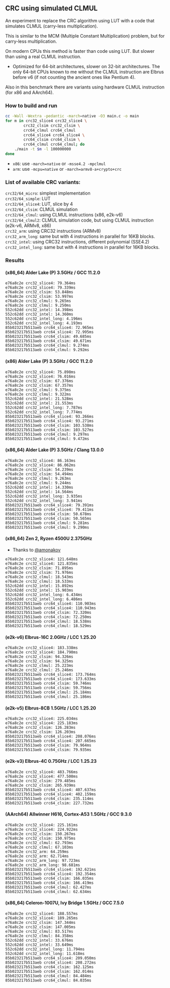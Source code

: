## CRC using simulated CLMUL

An experiment to replace the CRC algorithm using LUT with a code that simulates CLMUL (carry-less multiplication).

This is similar to the MCM (Multiple Constant Multiplication) problem, but for carry-less multiplication.

On modern CPUs this method is faster than code using LUT. But slower than using a real CLMUL instruction.

* Optimized for 64-bit architectures, slower on 32-bit architectures. The only 64-bit CPUs known to me without the CLMUL instruction are Elbrus before v6 (if not counting the ancient ones like Pentium 4).

Also in this benchmark there are variants using hardware CLMUL instruction (for x86 and AArch64).

### How to build and run

```bash
cc -Wall -Wextra -pedantic -march=native -O3 main.c -o main
for m in crc32_slice4 crc32_slice4 \
		crc32_clsim crc32_clsim \
		crc64_clmul crc64_clmul
		crc64_slice4 crc64_slice4 \
		crc64_clsim crc64_clsim \
		crc64_clmul crc64_clmul; do
	./main -t $m -l 100000000
done
```

* `x86`: use `-march=native` or `-msse4.2 -mpclmul`
* `arm`: use `-mcpu=native` or `-march=armv8-a+crypto+crc`

### List of available CRC variants:

`crc32/64_micro`: simplest implementation  
`crc32/64_simple`: LUT  
`crc32/64_slice4`: LUT, slice by 4  
`crc32/64_clsim`: CLMUL simulation  
`crc32/64_clmul`: using CLMUL instructions (x86, e2k-v6)  
`crc32/64_clmul2`: CLMUL simulation code, but using CLMUL instruction (e2k-v6, ARMv8, x86)  
`crc32_arm`: using CRC32 instructions (ARMv8)  
`crc32_arm_long`: same but with 4 instructions in parallel for 16KB blocks.  
`crc32_intel`: using CRC32 instructions, different polynomial (SSE4.2)  
`crc32_intel_long`: same but with 4 instructions in parallel for 16KB blocks.  

### Results

#### (x86_64) Alder Lake (P) 3.5GHz / GCC 11.2.0
```
e76a8c2e crc32_slice4: 79.364ms
e76a8c2e crc32_slice4: 79.339ms
e76a8c2e crc32_clsim: 53.848ms
e76a8c2e crc32_clsim: 53.997ms
e76a8c2e crc32_clmul: 9.265ms
e76a8c2e crc32_clmul: 9.250ms
552c62dd crc32_intel: 14.398ms
552c62dd crc32_intel: 14.360ms
552c62dd crc32_intel_long: 4.196ms
552c62dd crc32_intel_long: 4.193ms
85b023217b513aeb crc64_slice4: 72.965ms
85b023217b513aeb crc64_slice4: 72.995ms
85b023217b513aeb crc64_clsim: 49.685ms
85b023217b513aeb crc64_clsim: 49.671ms
85b023217b513aeb crc64_clmul: 9.274ms
85b023217b513aeb crc64_clmul: 9.292ms
```

#### (x86) Alder Lake (P) 3.5GHz / GCC 11.2.0
```
e76a8c2e crc32_slice4: 75.898ms
e76a8c2e crc32_slice4: 76.016ms
e76a8c2e crc32_clsim: 67.376ms
e76a8c2e crc32_clsim: 67.357ms
e76a8c2e crc32_clmul: 9.375ms
e76a8c2e crc32_clmul: 9.322ms
552c62dd crc32_intel: 21.528ms
552c62dd crc32_intel: 21.553ms
552c62dd crc32_intel_long: 7.787ms
552c62dd crc32_intel_long: 7.774ms
85b023217b513aeb crc64_slice4: 93.266ms
85b023217b513aeb crc64_slice4: 93.271ms
85b023217b513aeb crc64_clsim: 103.538ms
85b023217b513aeb crc64_clsim: 103.527ms
85b023217b513aeb crc64_clmul: 9.297ms
85b023217b513aeb crc64_clmul: 9.472ms
```

#### (x86_64) Alder Lake (P) 3.5GHz / Clang 13.0.0
```
e76a8c2e crc32_slice4: 86.163ms
e76a8c2e crc32_slice4: 86.062ms
e76a8c2e crc32_clsim: 54.239ms
e76a8c2e crc32_clsim: 54.494ms
e76a8c2e crc32_clmul: 9.263ms
e76a8c2e crc32_clmul: 9.244ms
552c62dd crc32_intel: 14.330ms
552c62dd crc32_intel: 14.564ms
552c62dd crc32_intel_long: 3.935ms
552c62dd crc32_intel_long: 3.941ms
85b023217b513aeb crc64_slice4: 79.391ms
85b023217b513aeb crc64_slice4: 79.411ms
85b023217b513aeb crc64_clsim: 50.678ms
85b023217b513aeb crc64_clsim: 50.565ms
85b023217b513aeb crc64_clmul: 9.281ms
85b023217b513aeb crc64_clmul: 9.290ms
```

#### (x86_64) Zen 2, Ryzen 4500U 2.375GHz

* Thanks to [@amonakov](https://github.com/amonakov)

```
e76a8c2e crc32_slice4: 121.648ms
e76a8c2e crc32_slice4: 121.835ms
e76a8c2e crc32_clsim: 71.895ms
e76a8c2e crc32_clsim: 71.976ms
e76a8c2e crc32_clmul: 18.543ms
e76a8c2e crc32_clmul: 18.533ms
552c62dd crc32_intel: 15.892ms
552c62dd crc32_intel: 15.903ms
552c62dd crc32_intel_long: 6.434ms
552c62dd crc32_intel_long: 6.486ms
85b023217b513aeb crc64_slice4: 110.903ms
85b023217b513aeb crc64_slice4: 110.943ms
85b023217b513aeb crc64_clsim: 72.320ms
85b023217b513aeb crc64_clsim: 72.250ms
85b023217b513aeb crc64_clmul: 18.538ms
85b023217b513aeb crc64_clmul: 18.529ms
```

#### (e2k-v6) Elbrus-16C 2.0GHz / LCC 1.25.20
```
e76a8c2e crc32_slice4: 183.338ms
e76a8c2e crc32_slice4: 184.790ms
e76a8c2e crc32_clsim: 94.326ms
e76a8c2e crc32_clsim: 94.325ms
e76a8c2e crc32_clmul: 25.223ms
e76a8c2e crc32_clmul: 25.246ms
85b023217b513aeb crc64_slice4: 173.764ms
85b023217b513aeb crc64_slice4: 173.633ms
85b023217b513aeb crc64_clsim: 59.746ms
85b023217b513aeb crc64_clsim: 59.756ms
85b023217b513aeb crc64_clmul: 25.184ms
85b023217b513aeb crc64_clmul: 25.186ms
```

#### (e2k-v5) Elbrus-8CB 1.5GHz / LCC 1.25.20
```
e76a8c2e crc32_slice4: 225.034ms
e76a8c2e crc32_slice4: 225.183ms
e76a8c2e crc32_clsim: 126.283ms
e76a8c2e crc32_clsim: 126.203ms
85b023217b513aeb crc64_slice4: 208.076ms
85b023217b513aeb crc64_slice4: 207.665ms
85b023217b513aeb crc64_clsim: 79.964ms
85b023217b513aeb crc64_clsim: 79.935ms
```

#### (e2k-v3) Elbrus-4C 0.75GHz / LCC 1.25.23
```
e76a8c2e crc32_slice4: 483.766ms
e76a8c2e crc32_slice4: 477.500ms
e76a8c2e crc32_clsim: 279.485ms
e76a8c2e crc32_clsim: 265.939ms
85b023217b513aeb crc64_slice4: 407.637ms
85b023217b513aeb crc64_slice4: 402.159ms
85b023217b513aeb crc64_clsim: 235.114ms
85b023217b513aeb crc64_clsim: 227.732ms
```

#### (AArch64) Allwinner H616, Cortex-A53 1.5GHz / GCC 9.3.0
```
e76a8c2e crc32_slice4: 225.161ms
e76a8c2e crc32_slice4: 224.922ms
e76a8c2e crc32_clsim: 150.267ms
e76a8c2e crc32_clsim: 150.975ms
e76a8c2e crc32_clmul: 62.793ms
e76a8c2e crc32_clmul: 67.103ms
e76a8c2e crc32_arm: 64.259ms
e76a8c2e crc32_arm: 62.714ms
e76a8c2e crc32_arm_long: 97.723ms
e76a8c2e crc32_arm_long: 98.681ms
85b023217b513aeb crc64_slice4: 192.621ms
85b023217b513aeb crc64_slice4: 192.354ms
85b023217b513aeb crc64_clsim: 166.035ms
85b023217b513aeb crc64_clsim: 166.419ms
85b023217b513aeb crc64_clmul: 62.427ms
85b023217b513aeb crc64_clmul: 62.634ms
```

#### (x86_64) Celeron-1007U, Ivy Bridge 1.5GHz / GCC 7.5.0
```
e76a8c2e crc32_slice4: 188.557ms
e76a8c2e crc32_slice4: 189.265ms
e76a8c2e crc32_clsim: 147.344ms
e76a8c2e crc32_clsim: 147.005ms
e76a8c2e crc32_clmul: 83.517ms
e76a8c2e crc32_clmul: 84.358ms
552c62dd crc32_intel: 33.676ms
552c62dd crc32_intel: 33.649ms
552c62dd crc32_intel_long: 11.794ms
552c62dd crc32_intel_long: 11.618ms
85b023217b513aeb crc64_slice4: 209.050ms
85b023217b513aeb crc64_slice4: 208.272ms
85b023217b513aeb crc64_clsim: 162.125ms
85b023217b513aeb crc64_clsim: 162.014ms
85b023217b513aeb crc64_clmul: 84.484ms
85b023217b513aeb crc64_clmul: 84.035ms
```

